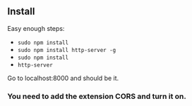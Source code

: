 ## Install
Easy enough steps:

* ```sudo npm install```
* ```sudo npm install http-server -g```
*  ```sudo npm install```
* ```http-server```

Go to localhost:8000 and should be it.

### You need to add the extension CORS and turn it on.
